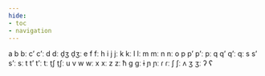 ```yaml
---
hide:
- toc
- navigation
---
```

a
b
bː
cʼ
cʼː
d
dː
d̠ʒ
d̠ʒː
e
f
fː
h
i
j
jː
k
kː
l
lː
m
mː
n
nː
o
p
pʼ
pʼː
pː
q
qʼ
qʼː
qː
s
sʼ
sʼː
sː
t
tʼ
tʼː
tː
t̠ʃ
t̠ʃː
u
v
w
wː
x
xː
z
zː
ħ
ɡ
ɡː
ɨ
ɲ
ɲː
ɾ
ɾː
ʃ
ʃː
ʌ
ʒ
ʒː
ʔ
ʕ
